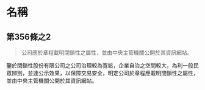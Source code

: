 # 名稱

## 第356條之2

> 公司應於章程載明閉鎖性之屬性，並由中央主管機關公開於其資訊網站。

鑒於閉鎖性股份有限公司之公司治理較為寬鬆，企業自治之空間較大，為利一般民眾辨別，並達公示效果，以保障交易安全，明定公司於章程應載明閉鎖性之屬性，並由中央主管機關公開於其資訊網站。

